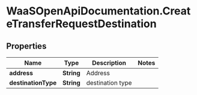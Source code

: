 # WaaSOpenApiDocumentation.CreateTransferRequestDestination

## Properties

Name | Type | Description | Notes
------------ | ------------- | ------------- | -------------
**address** | **String** | Address | 
**destinationType** | **String** | destination type | 


